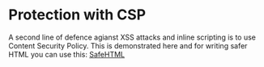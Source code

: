 # Protection with CSP
A second line of defence agianst XSS attacks and inline scripting is to use Content Security Policy. This is demonstrated here and for writing safer HTML you can use this: [SafeHTML](https://github.com/borgsten/safehtml)
